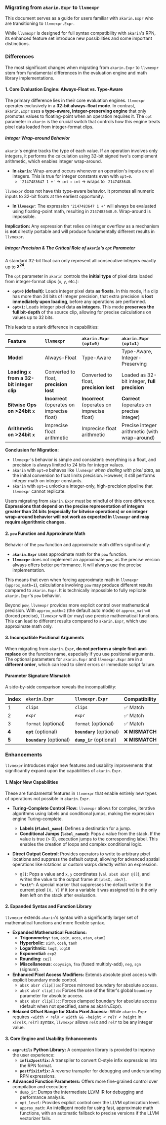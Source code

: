 ### Migrating from `akarin.Expr` to `llvmexpr`

This document serves as a guide for users familiar with `akarin.Expr` who are transitioning to `llvmexpr.Expr`.

While `llvmexpr` is designed for full syntax compatibility with `akarin`'s RPN, its enhanced feature set introduce new possibilities and some important distinctions.

### Differences

The most significant changes when migrating from `akarin.Expr` to `llvmexpr` stem from fundamental differences in the evaluation engine and math library implementations.

#### 1. Core Evaluation Engine: Always-Float vs. Type-Aware

The primary difference lies in their core evaluation engines. `llvmexpr` operates exclusively in a **32-bit always-float mode**. In contrast, `akarin.Expr` uses a **type-aware, integer-preserving engine** that only promotes values to floating-point when an operation requires it. The `opt` parameter in `akarin` is the crucial switch that controls how this engine treats pixel data loaded from integer-format clips.

##### Integer Wrap-around Behavior

`akarin`'s engine tracks the type of each value. If an operation involves only integers, it performs the calculation using 32-bit signed two's complement arithmetic, which enables integer wrap-around.

*   **In `akarin`**: Wrap-around occurs whenever an operation's inputs are all integers. This is true for integer constants even with `opt=0`.
    *   `'2147483647 1 +'` → `int` + `int` → wraps to `-2147483648`.

`llvmexpr` does not have this type-aware behavior. It promotes all numeric inputs to 32-bit floats at the earliest opportunity.

*   **In `llvmexpr`**: The expression `'2147483647 1 +'` will always be evaluated using floating-point math, resulting in `2147483648.0`. Wrap-around is impossible.

**Implication:** Any expression that relies on integer overflow as a mechanism is **not** directly portable and will produce fundamentally different results in `llvmexpr`.

##### Integer Precision & The Critical Role of `akarin`'s `opt` Parameter

A standard 32-bit float can only represent all consecutive integers exactly up to **$2^{24}$**.

The `opt` parameter in `akarin` controls the **initial type** of pixel data loaded from integer-format clips (`x`, `y`, etc.):

*   **`opt=0` (default):** Loads integer pixel data **as floats**. In this mode, if a clip has more than 24 bits of integer precision, that extra precision is **lost immediately upon loading**, before any operations are performed.
*   **`opt=1`:** Loads integer pixel data **as integers**. This mode **preserves the full bit-depth** of the source clip, allowing for precise calculations on values up to 32 bits.

This leads to a stark difference in capabilities:

| Feature                                    | `llvmexpr`                                  | `akarin.Expr (opt=0)`                       | `akarin.Expr (opt=1)`                         |
| :----------------------------------------- | :------------------------------------------ | :------------------------------------------ | :-------------------------------------------- |
| **Model**                                  | Always-Float                                | Type-Aware                                  | Type-Aware, Integer-Preserving                |
| **Loading `x` from a 32-bit integer clip** | Converted to float, **precision lost**      | Converted to float, **precision lost**      | Loaded as 32-bit integer, **full precision**  |
| **Bitwise Ops on >24bit `x`**              | **Incorrect** (operates on imprecise float) | **Incorrect** (operates on imprecise float) | **Correct** (operates on precise integer)     |
| **Arithmetic on >24bit `x`**               | Imprecise float arithmetic                  | Imprecise float arithmetic                  | Precise integer arithmetic (with wrap-around) |

**Conclusion for Migration:**

*   `llvmexpr`'s behavior is simple and consistent: everything is a float, and precision is always limited to 24 bits for integer values.
*   `akarin` with `opt=0` behaves like `llvmexpr` *when dealing with pixel data*, as the initial conversion to float limits precision. However, it still performs integer math on integer constants.
*   `akarin` with `opt=1` unlocks a integer-only, high-precision pipeline that `llvmexpr` cannot replicate.

Users migrating from `akarin.Expr` must be mindful of this core difference. **Expressions that depend on the precise representation of integers greater than 24 bits (especially for bitwise operations) or on integer wrap-around behavior will not work as expected in `llvmexpr` and may require algorithmic changes.**

#### 2. `pow` Function and Approximate Math

Behavior of the `pow` function and approximate math differs significantly:
*   **`akarin.Expr`** uses approximate math for the `pow` function.
*   **`llvmexpr`** does not implement an approximate `pow`, as the precise version always offers better performance. It will always use the precise implementation.

This means that even when forcing approximate math in `llvmexpr` (`approx_math=1`), calculations involving `pow` may produce different results compared to `akarin.Expr`. It is technically impossible to fully replicate `akarin.Expr`'s `pow` behavior.

Beyond `pow`, `llvmexpr` provides more explicit control over mathematical precision. With `approx_math=2` (the default auto mode) or `approx_math=0` (forced precise), `llvmexpr` will (or may) use precise mathematical functions. This can lead to different results compared to `akarin.Expr`, which use approximate math only.

#### 3. Incompatible Positional Arguments

When migrating from `akarin.Expr`, **do not perform a simple find-and-replace** on the function name, especially if you use positional arguments. The optional parameters for `akarin.Expr` and `llvmexpr.Expr` are in a **different order**, which can lead to silent errors or immediate script failure.

#### Parameter Signature Mismatch

A side-by-side comparison reveals the incompatibility:

| Index | `akarin.Expr`             | `llvmexpr.Expr`           | Compatibility  |
| :---- | :------------------------ | :------------------------ | :------------- |
| 1     | `clips`                   | `clips`                   | ✅ Match        |
| 2     | `expr`                    | `expr`                    | ✅ Match        |
| 3     | `format` (optional)       | `format` (optional)       | ✅ Match        |
| **4** | **`opt`** (optional)      | **`boundary`** (optional) | ❌ **MISMATCH** |
| **5** | **`boundary`** (optional) | **`dump_ir`** (optional)  | ❌ **MISMATCH** |

### Enhancements

`llvmexpr` introduces major new features and usability improvements that significantly expand upon the capabilities of `akarin.Expr`.

#### 1. Major New Capabilities

These are fundamental features in `llvmexpr` that enable entirely new types of operations not possible in `akarin.Expr`.

*   **Turing-Complete Control Flow:** `llvmexpr` allows for complex, iterative algorithms using labels and conditional jumps, making the expression engine Turing-complete.
    *   **Labels (`#label_name`):** Defines a destination for a jump.
    *   **Conditional Jumps (`label_name#`):** Pops a value from the stack. If the value is true (> 0), execution jumps to the corresponding label. This enables the creation of loops and complex conditional logic.

*   **Direct Output Control:** Provides operators to write to arbitrary pixel locations and suppress the default output, allowing for advanced spatial operations like rotations or custom warps directly within an expression.
    *   **`@[]`:** Pops a value and `x`, `y` coordinates (`val absX absY @[]`), and writes the value to the output frame at `[absX, absY]`.
    *   **`^exit^`:** A special marker that suppresses the default write to the current pixel `[X, Y]` if it (or a variable it was assigned to) is the only item left on the stack after evaluation.

#### 2. Expanded Syntax and Function Library

`llvmexpr` extends `akarin`'s syntax with a significantly larger set of mathematical functions and more flexible syntax.

*   **Expanded Mathematical Functions:**
    *   **Trigonometry:** `tan`, `asin`, `acos`, `atan`, `atan2`
    *   **Hyperbolic:** `sinh`, `cosh`, `tanh`
    *   **Logarithmic:** `log2`, `log10`
    *   **Exponential:** `exp2`
    *   **Rounding:** `ceil`
    *   **Miscellaneous:** `copysign`, `fma` (fused multiply-add), `neg`, `sgn` (signum).
*   **Enhanced Pixel Access Modifiers:** Extends absolute pixel access with explicit boundary mode control.
    *   `absX absY clip[]:m`: Forces mirrored boundary for absolute access.
    *   `absX absY clip[]:b`: Forces the use of the filter's global `boundary` parameter for absolute access.
    *   `absX absY clip[]:c`: Forces clamped boundary for absolute access (default when not specified, same as akarin.Expr).
*   **Relaxed Offset Range for Static Pixel Access:**: While `akarin.Expr` requires `-width < relX < width && -height < relY < height` in `x[relX,relY]` syntax, `llvmexpr` allows `relX` and `relY` to be any integer value.

#### 3. Core Engine and Usability Enhancements

*   **`exprutils` Python Library:** A companion library is provided to improve the user experience:
    *   **`infix2postfix`:** A transpiler to convert C-style infix expressions into the RPN format.
    *   **`postfix2infix`:** A reverse transpiler for debugging and understanding RPN expressions.
*   **Advanced Function Parameters:** Offers more fine-grained control over compilation and execution:
    *   `dump_ir`: Dumps the intermediate LLVM IR for debugging and performance analysis.
    *   `opt_level`: Provides explicit control over the LLVM optimization level.
    *   `approx_math`: An intelligent mode for using fast, approximate math functions, with an automatic fallback to precise versions if the LLVM vectorizer fails.